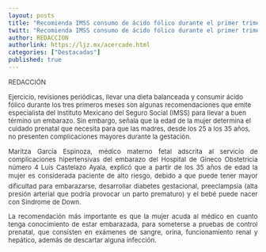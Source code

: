 ```yaml
---
layout: posts
title: "Recomienda IMSS consumo de ácido fólico durante el primer trimestre de embarazo, para prevenir problemas en columna y cerebro"
twitt: "Recomienda IMSS consumo de ácido fólico durante el primer trimestre de embarazo, para prevenir problemas en columna y cerebro"
author: REDACCION
authorlink: https://ljz.mx/acercade.html
categories: ["Destacadas"]
published: true
---
```

<p style="text-align: justify;">
  <span style="font-size: small;"><span style="color: #333333;">REDACCIÓN</span></span>
</p>

<p style="color: #000000; font-size: 13px; line-height: normal; margin-bottom: 0pt; text-align: justify;" />

<span style="font-size: small;" /><span style="color: #333333;" />Ejercicio, revisiones periódicas, llevar una dieta balanceada y consumir ácido fólico durante los tres primeros meses son algunas recomendaciones que emite especialista del Instituto Mexicano del Seguro Social (IMSS) para llevar a buen término un embarazo. Sin embargo, señala que la edad de la mujer determina el cuidado prenatal que necesita para que las madres, desde los 25 a los 35 años, no presenten complicaciones mayores durante la gestación. </span></span></p> <p style="color: #000000; font-size: 13px; line-height: normal; margin-bottom: 0pt; text-align: justify;">
  <span style="font-size: small;"><span style="color: #333333;"> </span></span>
</p>

<p style="color: #000000; font-size: 13px; line-height: normal; margin-bottom: 0pt; text-align: justify;">
  <span style="font-size: small;"><span style="color: #333333;">Maritza García Espinoza, médico materno fetal adscrita al servicio de complicaciones hipertensivas del embarazo del Hospital de Gineco Obstetricia número 4 Luis Castelazo Ayala, explicó que a partir de los 35 años de edad la mujer es considerada paciente de alto riesgo, debido a que puede tener mayor dificultad para embarazarse, desarrollar diabetes gestacional, preeclampsia (alta presión arterial que podría provocar un parto prematuro) y el bebé puede nacer con Síndrome de Down.</span></span>
</p>

<p style="color: #000000; font-size: 13px; line-height: normal; margin-bottom: 0pt; text-align: justify;">
  <span style="font-size: small;"><span style="color: #333333;"> </span></span>
</p>

<p style="color: #000000; font-size: 13px; line-height: normal; margin-bottom: 0pt; text-align: justify;">
  <span style="font-size: 13.5pt;"><span style="font-size: small;"><span style="color: #333333;">La recomendación más importante es que la mujer acuda al médico en cuanto tenga conocimiento de estar embarazada, para someterse a pruebas de control prenatal, que consisten en exámenes de sangre, orina, funcionamiento renal y hepático, además de descartar alguna infección.</span></span></span>
</p>
